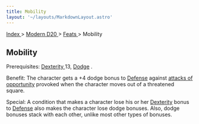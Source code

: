 ```yaml
---
title: Mobility
layout: '~/layouts/MarkdownLayout.astro'
---
```


[ Index ](/) > [ Modern D20 ](/modern.d20.srd) > [ Feats ](/modern.d20.srd/feats) > Mobility

##  Mobility

Prerequisites: [ Dexterity ](/modern.d20.srd/basics/ability.scores) 13, [Dodge](https://web.archive.org/web/20200704004527/file:///C|/Documents%20and%20Settings/All%20Users/Documents/d20resources/modern.d20.srd/feats/dodge.php)
.

Benefit: The character gets a +4 dodge bonus to [ Defense](/modern.d20.srd/combat/defense) against [ attacks of opportunity](/modern.d20.srd/combat/attacks.of.opportunity) provoked when the character
moves out of a threatened square.

Special: A condition that makes a character lose his or her [ Dexterity](/modern.d20.srd/basics/ability.scores) bonus to [ Defense](/modern.d20.srd/combat/defense) also makes the character lose dodge bonuses.
Also, dodge bonuses stack with each other, unlike most other types of bonuses.

